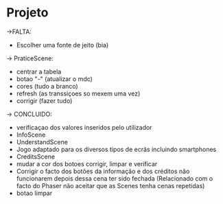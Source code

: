 # Projeto
->FALTA:
* Escolher uma fonte de jeito (bia) 

-> PraticeScene:

* centrar a tabela 
* botao "-" (atualizar o mdc)
* cores (tudo a branco) 
* refresh (as transsiçoes so mexem uma vez)
* corrigir (fazer tudo)




-> CONCLUIDO:
* verificaçao dos valores inseridos pelo utilizador     
* InfoScene 
* UnderstandScene
* Jogo adaptado para os diversos tipos de ecrãs incluindo smartphones
*  CreditsScene
*  mudar a cor dos botoes corrigir, limpar e verificar
* Corrigir o facto dos botões da informação e dos créditos não funcionarem depois dessa cena ter sido fechada (Relacionado com o facto do Phaser não aceitar que as Scenes tenha cenas repetidas) 
* botao limpar  


